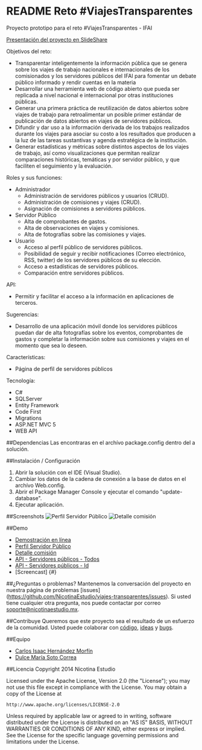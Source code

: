 
README Reto #ViajesTransparentes
============

Proyecto prototipo para el reto #ViajesTransparentes - IFAI

[Presentación del proyecto en SlideShare](http://www.slideshare.net/NicotinaEstudio/viajes-transparentes)

Objetivos del reto:
- Transparentar inteligentemente la información pública que se genera sobre los viajes de trabajo nacionales e internacionales de los comisionados y los servidores públicos del IFAI para fomentar un debate público informado y rendir cuentas en la materia
- Desarrollar una herramienta web de código abierto que pueda ser replicada a nivel nacional e internacional por otras instituciones públicas.
- Generar una primera práctica de reutilización de datos abiertos sobre viajes de trabajo para retroalimentar un posible primer estándar de publicación de datos abiertos en viajes de servidores públicos.
- Difundir y dar uso a la información derivada de los trabajos realizados durante los viajes para asociar su costo a los resultados que producen a la luz de las tareas sustantivas y agenda estratégica de la institución.
- Generar estadísticas y métricas sobre distintos aspectos de los viajes de trabajo, así como visualizaciones que permitan realizar comparaciones históricas, temáticas y por servidor público, y que faciliten el seguimiento y la evaluación.

Roles y sus funciones:
- Administrador
	- Administración de servidores públicos y usuarios (CRUD).
	- Administración de comisiones y viajes (CRUD).
	- Asignación de comisiones a servidores públicos.
- Servidor Público
	- Alta de comprobantes de gastos.
	- Alta de observaciones en viajes y comisiones.
	- Alta de fotografías sobre las comisiones y viajes.
- Usuario
	- Acceso al perfil público de servidores públicos.
	- Posibilidad de seguir y recibir notificaciones (Correo electrónico, RSS, twitter) de los servidores públicos de su elección.
	- Acceso a estadísticas de servidores públicos.
	- Comparación entre servidores públicos.
	
API:
- Permitir y facilitar el acceso a la información en aplicaciones de terceros.

Sugerencias:
- Desarrollo de una aplicación móvil donde los servidores públicos puedan dar de alta fotografías sobre los eventos, comprobantes de gastos y completar la información sobre sus comisiones y viajes en el momento que sea lo deseen.

Características:
- Página de perfil de servidores públicos

Tecnología:
- C#
- SQLServer
- Entity Framework
- Code First
- Migrations
- ASP.NET MVC 5
- WEB API


##Dependencias
Las encontraras en el archívo package.config dentro del a solución.

##Instalación / Configuración 
1. Abrir la solución con el IDE (Visual Studio).
2. Cambiar los datos de la cadena de conexión a la base de datos en el archívo Web.config.
3. Abrir el Package Manager Console y ejecutar el comando "update-database".
4. Ejecutar aplicación.

##Screenshots
![Perfil Servidor Público](http://www.nicotinaestudio.com/Content/Descargas/Retos//ViajesTransparentes/Imagenes/servidores-publicos.jpg "Perfil Servidor Público")
![Detalle comisión](http://www.nicotinaestudio.com/Content/Descargas/Retos//ViajesTransparentes/Imagenes/comisiones.jpg "Detalle comisión")

##Demo
- [Demostración en línea](http://viajestransparentes.azurewebsites.net)
- [Perfil Servidor Público](http://viajestransparentes.azurewebsites.net/Usuario/ServidorPublicoDetalle/2)
- [Detalle comisión](http://viajestransparentes.azurewebsites.net/Usuario/ComisionDetalle/2)
- [API - Servidores públicos - Todos](http://viajestransparentes.azurewebsites.net/api/ServidoresPublicos)
- [API - Servidores públicos - Id](http://viajestransparentes.azurewebsites.net/api/ServidoresPublicos/2)
- [Screencast] {#}

##¿Preguntas o problemas? 
Mantenemos la conversación del proyecto en nuestra página de problemas [issues] (https://github.com/NicotinaEstudio/viajes-transparentes/issues). Si usted tiene cualquier otra pregunta, nos puede contactar por correo <soporte@nicotinaestudio.mx>.

##Contribuye
Queremos que este proyecto sea el resultado de un esfuerzo de la comunidad. Usted puede colaborar con [código](https://github.com/NicotinaEstudio/viajes-transparentes/pulls), [ideas](https://github.com/NicotinaEstudio/viajes-transparentes/issues) y [bugs](https://github.com/NicotinaEstudio/viajes-transparentes/issues).

##Equipo
- [Carlos Isaac Hernández Morfín](https://github.com/Izakc)
- [Dulce María Soto Correa](https://www.linkedin.com/profile/view?id=373138606)


##Licencia
Copyright 2014 Nicotina Estudio

Licensed under the Apache License, Version 2.0 (the "License");
you may not use this file except in compliance with the License.
You may obtain a copy of the License at

    http://www.apache.org/licenses/LICENSE-2.0

Unless required by applicable law or agreed to in writing, software
distributed under the License is distributed on an "AS IS" BASIS,
WITHOUT WARRANTIES OR CONDITIONS OF ANY KIND, either express or implied.
See the License for the specific language governing permissions and
limitations under the License.